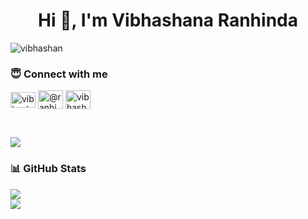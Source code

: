 <h1 align="center">Hi 👋, I'm Vibhashana Ranhinda</h1>

<p align="left"> <img src="https://komarev.com/ghpvc/?username=vibhashan&label=Profile%20views&color=0e75b6&style=flat" alt="vibhashan" /> </p>

<h3 align="left">😇 Connect with me</h3>
<p align="left">
<a href="https://linkedin.com/in/vibhashana-ranhinda-b501a7205" target="blank"><img align="center" src="https://raw.githubusercontent.com/rahuldkjain/github-profile-readme-generator/master/src/images/icons/Social/linked-in-alt.svg" alt="vibhashana-ranhinda" height="25" width="40" /></a>
<a href="https://medium.com/@ranhindavibhashana" target="blank"><img align="center" src="https://raw.githubusercontent.com/rahuldkjain/github-profile-readme-generator/master/src/images/icons/Social/medium.svg" alt="@ranhindavibhashana" height="30" width="40" /></a>
<a href="https://www.hackerrank.com/vibhashana" target="blank"><img align="center" src="https://raw.githubusercontent.com/rahuldkjain/github-profile-readme-generator/master/src/images/icons/Social/hackerrank.svg" alt="vibhashana" height="30" width="40" /></a>
</p>

<br/>

![](https://github-readme-stats.vercel.app/api/top-langs/?username=vibhashan&theme=react&hide_border=false&include_all_commits=true&count_private=true&layout=compact)

### 📊 GitHub Stats
![](https://github-readme-streak-stats.herokuapp.com/?user=vibhashan&theme=react&hide_border=false)<br/>
![](https://github-readme-stats.vercel.app/api?username=vibhashan&theme=react&hide_border=false&include_all_commits=true&count_private=true)<br/>

